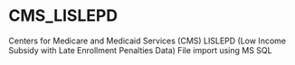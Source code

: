 CMS_LISLEPD
===========

Centers for Medicare and Medicaid Services (CMS) LISLEPD (Low Income Subsidy with Late Enrollment Penalties Data) File import using MS SQL
